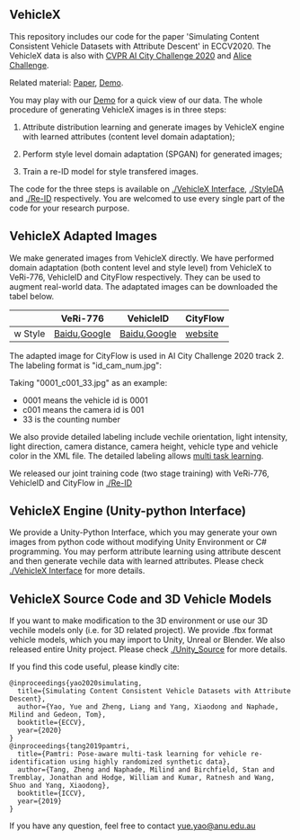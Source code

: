 ## VehicleX 

This repository includes our code for the paper 'Simulating Content Consistent Vehicle Datasets with Attribute Descent' in ECCV2020. The VehicleX data is also with [CVPR AI City Challenge 2020](https://www.aicitychallenge.org/) and [Alice Challenge](http://alice-challenge.site/).

Related material: [Paper](https://arxiv.org/abs/1912.08855), [Demo](https://simmer.io/@yorkeyao/vehiclex-demo-s).

You may play with our [Demo](https://simmer.io/@yorkeyao/vehiclex-demo-s) for a quick view of our data. The whole procedure of generating VehicleX images is in three steps:

1) Attribute distribution learning and generate images by VehicleX engine with learned attributes (content level domain adaptation); 

2) Perform style level domain adaptation (SPGAN) for generated images; 

3) Train a re-ID model for style transfered images. 

The code for the three steps is available on [./VehicleX Interface](https://github.com/yorkeyao/VehicleX/tree/master/VehicleX%20Interface), [./StyleDA](https://github.com/yorkeyao/VehicleX/tree/master/StyleDA) and [./Re-ID](https://github.com/yorkeyao/VehicleX/tree/master/Re-ID) respectively. You are welcomed to use every single part of the code for your research purpose. 

## VehicleX Adapted Images  

We make generated images from VehicleX directly. We have performed domain adaptation (both content level and style level) from VehicleX to VeRi-776, VehicleID and CityFlow respectively. They can be used to augment real-world data. The adaptated images can be downloaded the tabel below. 

|              | VeRi-776         | VehicleID        | CityFlow  |
|--------------|------------------|------------------|-----------|
| w Style      | [Baidu](),[Google](https://drive.google.com/file/d/1wLmUWY5clm88Jcmu1e5ITMYNCht_mnds/view?usp=sharing) | [Baidu](),[Google](https://drive.google.com/file/d/1C6VAf_Z19HuVPuUlb738HPRxpZKwWGx_/view?usp=sharing) | [website](https://www.aicitychallenge.org/2020-track2-download/) |

The adapted image for CityFlow is used in AI City Challenge 2020 track 2. The labeling format is "id_cam_num.jpg":

Taking "0001_c001_33.jpg" as an example: 
*  0001 means the vehicle id is 0001
*  c001 means the camera id is 001 
*  33 is the counting number

We also provide detailed labeling include vechile orientation, light intensity, light direction, camera distance, camera height, vehicle type and vehicle color in the XML file. The detailed labeling allows [multi task learning](https://github.com/NVlabs/PAMTRI).   

We released our joint training code (two stage training) with VeRi-776, VehicleID and CityFlow in [./Re-ID](https://github.com/yorkeyao/VehicleX/tree/master/Re-ID)

## VehicleX Engine (Unity-python Interface)

We provide a Unity-Python Interface, which you may generate your own images from python code without modifying Unity Environment or C# programming. You may perform attribute learning using attribute descent and then generate vechile data with learned attributes. Please check [./VehicleX Interface](https://github.com/yorkeyao/VehicleX/tree/master/VehicleX%20Interface) for more details. 

## VehicleX Source Code and 3D Vehicle Models

If you want to make modification to the 3D environment or use our 3D vechile models only (i.e. for 3D related project). We provide .fbx format vehicle models, which you may import to Unity, Unreal or Blender. We also released entire Unity project. Please check [./Unity_Source](https://github.com/yorkeyao/VehicleX/tree/master/Unity_source) for more details.

If you find this code useful, please kindly cite:

```
@inproceedings{yao2020simulating,
  title={Simulating Content Consistent Vehicle Datasets with Attribute Descent},
  author={Yao, Yue and Zheng, Liang and Yang, Xiaodong and Naphade, Milind and Gedeon, Tom},
  booktitle={ECCV},
  year={2020}
}
@inproceedings{tang2019pamtri,
  title={Pamtri: Pose-aware multi-task learning for vehicle re-identification using highly randomized synthetic data},
  author={Tang, Zheng and Naphade, Milind and Birchfield, Stan and Tremblay, Jonathan and Hodge, William and Kumar, Ratnesh and Wang, Shuo and Yang, Xiaodong},
  booktitle={ICCV},
  year={2019}
}
```

If you have any question, feel free to contact yue.yao@anu.edu.au



